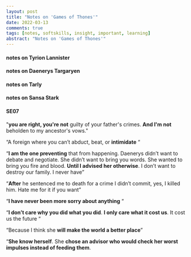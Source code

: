 ```yaml
---
layout: post
title: "Notes on 'Games of Thones'"
date: 2022-03-13
comments: true
tags: [notes, softskills, insight, important, learning]
abstract: "Notes on 'Games of Thones'"
---
```


#### notes on Tyrion Lannister


#### notes on Daenerys Targaryen  

#### notes on Tarly  

#### notes on Sansa Stark  

#### SE07  
"**you are right, you're not** guilty of your father's crimes.
**And I'm not** beholden to my ancestor's vows."


“A foreign where you can’t abduct, beat, or **intimidate** “ 

“**I am the one preventing** that from happening. Daenerys didn’t want to debate and negotiate. She didn’t want to bring you words. She wanted to bring you fire and blood. **Until I advised her otherwise**. I don’t want to destroy our family. I never have”

“**After** he sentenced me to death for a crime I didn’t commit, yes, I killed him. Hate me for it if you want”

“**I have never been more sorry about anything** “

“**I don’t care why you did what you did**. **I only care what it cost us**. It cost us the future “

“Because I think she **will make the world a better place**”

“**She know herself**. She **chose an advisor who would check her worst impulses instead of feeding them**. 
